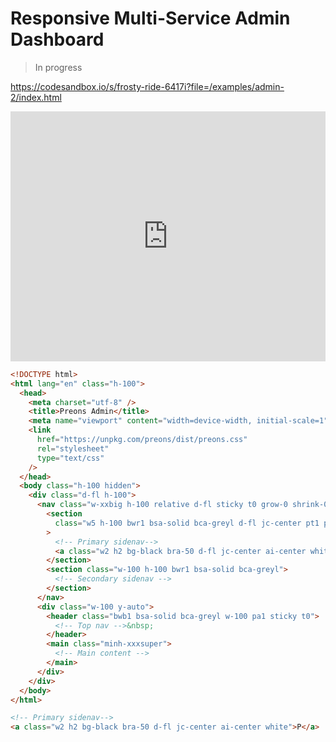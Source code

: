 # Responsive Multi-Service Admin Dashboard

> In progress

https://codesandbox.io/s/frosty-ride-6417i?file=/examples/admin-2/index.html

<iframe
  src="https://codesandbox.io/embed/frosty-ride-6417i?fontsize=14&hidenavigation=1&module=/examples/admin-2/index.html&theme=light&initialpath=/examples/admin-2/index.html&hidedevtools=1"
  style="width:100%; height:400px; border:0; overflow:hidden;"
  title="frosty-ride-6417i"
  allow="accelerometer; ambient-light-sensor; camera; encrypted-media; geolocation; gyroscope; hid; microphone; midi; payment; usb; vr; xr-spatial-tracking"
  sandbox="allow-forms allow-modals allow-popups allow-presentation allow-same-origin allow-scripts"
></iframe>

```html
<!DOCTYPE html>
<html lang="en" class="h-100">
  <head>
    <meta charset="utf-8" />
    <title>Preons Admin</title>
    <meta name="viewport" content="width=device-width, initial-scale=1" />
    <link
      href="https://unpkg.com/preons/dist/preons.css"
      rel="stylesheet"
      type="text/css"
    />
  </head>
  <body class="h-100 hidden">
    <div class="d-fl h-100">
      <nav class="w-xxbig h-100 relative d-fl sticky t0 grow-0 shrink-0">
        <section
          class="w5 h-100 bwr1 bsa-solid bca-greyl d-fl jc-center pt1 pb1"
        >
          <!-- Primary sidenav-->
          <a class="w2 h2 bg-black bra-50 d-fl jc-center ai-center white">P</a>
        </section>
        <section class="w-100 h-100 bwr1 bsa-solid bca-greyl">
          <!-- Secondary sidenav -->
        </section>
      </nav>
      <div class="w-100 y-auto">
        <header class="bwb1 bsa-solid bca-greyl w-100 pa1 sticky t0">
          <!-- Top nav -->&nbsp;
        </header>
        <main class="minh-xxxsuper">
          <!-- Main content -->
        </main>
      </div>
    </div>
  </body>
</html>
```

```html
<!-- Primary sidenav-->
<a class="w2 h2 bg-black bra-50 d-fl jc-center ai-center white">P</a>
```
